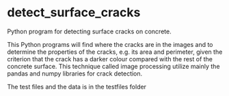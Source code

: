 # detect_surface_cracks
Python program for detecting surface cracks on concrete.

This Python programs will find where the cracks are in the images and to determine the properties of the cracks, e.g. its area and perimeter, given the criterion that the crack has a darker colour compared with the rest of the concrete surface. This technique called image processing utilize mainly the pandas and numpy libraries for crack detection.

The test files and the data is in the testfiles folder
